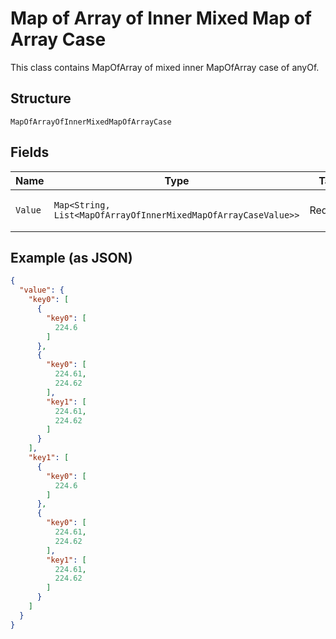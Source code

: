 
# Map of Array of Inner Mixed Map of Array Case

This class contains MapOfArray of mixed inner MapOfArray case of anyOf.

## Structure

`MapOfArrayOfInnerMixedMapOfArrayCase`

## Fields

| Name | Type | Tags | Description | Getter | Setter |
|  --- | --- | --- | --- | --- | --- |
| `Value` | `Map<String, List<MapOfArrayOfInnerMixedMapOfArrayCaseValue>>` | Required | - | Map<String, List<MapOfArrayOfInnerMixedMapOfArrayCaseValue>> getValue() | setValue(Map<String, List<MapOfArrayOfInnerMixedMapOfArrayCaseValue>> value) |

## Example (as JSON)

```json
{
  "value": {
    "key0": [
      {
        "key0": [
          224.6
        ]
      },
      {
        "key0": [
          224.61,
          224.62
        ],
        "key1": [
          224.61,
          224.62
        ]
      }
    ],
    "key1": [
      {
        "key0": [
          224.6
        ]
      },
      {
        "key0": [
          224.61,
          224.62
        ],
        "key1": [
          224.61,
          224.62
        ]
      }
    ]
  }
}
```

